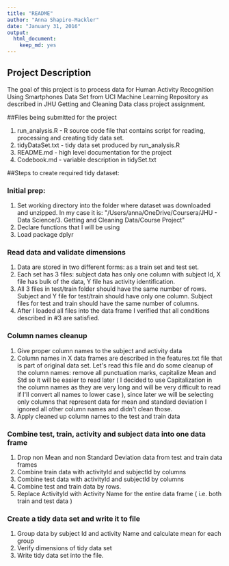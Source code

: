 ```yaml
---
title: "README"
author: "Anna Shapiro-Mackler"
date: "January 31, 2016"
output:
  html_document:
    keep_md: yes
---
```


## Project Description
The goal of this project is to process data for Human Activity Recognition Using Smartphones Data Set  from UCI Machine Learning Repository as described in JHU Getting and Cleaning Data class project assignment.

##Files being submitted for the project
1. run_analysis.R - R source code file that contains script for reading, processing and creating tidy data set.
2. tidyDataSet.txt - tidy data set produced by run_analysis.R
3. README.md - high level documentation for the project
4. Codebook.md - variable description in tidySet.txt


##Steps to create required tidy dataset:

### Initial prep:
1. Set working directory into the folder where dataset was downloaded and unzipped. In my case it is: "/Users/anna/OneDrive/Coursera/JHU - Data Science/3. Getting and Cleaning Data/Course Project"
2. Declare functions that I will be using
3. Load package dplyr

### Read data and validate dimensions
1. Data are stored in two different forms: as a train set and test set.
2. Each set has 3 files: subject data has only one column with subject Id, X file has bulk of the data, Y file has activity identification.
3. All 3 files in test/train folder should have the same number of rows. Subject and Y file for test/train should have only one column. Subject files for test and train should have the same number of columns. 
4. After I loaded all files into the data frame I verified that all conditions described in #3 are satisfied.

### Column names cleanup
1. Give proper column names to the subject and activity data
2. Column names in X data frames are described in the features.txt file that is part of original data set. Let's read this file and do some cleanup of the column names: remove all punctuation marks, capitalize Mean and Std so it will be easier to read later ( I decided to use Capitalization in the column names as they are very long and will be very difficult to read if I'll convert all names to lower case ), since later we will be selecting only columns that represent data for mean and standard deviation I ignored all other column names and didn't clean those.
3. Apply cleaned up column names to the test and train data

### Combine test, train, activity and subject data into one data frame
1.  Drop non Mean and non Standard Deviation data from test and train data frames
2.  Combine train data with activityId and subjectId by columns
3.  Combine test data with activityId and subjectId by columns
4.  Combine test and train data by rows.
5.  Replace ActivityId with Activity Name for the entire data frame ( i.e. both train and test data )

### Create a tidy data set and write it to file
1. Group data by subject Id and activity Name and calculate mean for each group
2. Verify dimensions of tidy data set
3. Write tidy data set into the file.